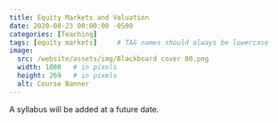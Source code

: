 ```yaml
---
title: Equity Markets and Valuation
date: 2020-08-23 00:00:00 -0500
categories: [Teaching]
tags: [equity markets]     # TAG names should always be lowercase
image:
  src: /website/assets/img/Blackboard cover 80.png
  width: 1080   # in pixels
  height: 269   # in pixels
  alt: Course Banner
---
```


A syllabus will be added at a future date.
